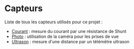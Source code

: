 # Capteurs

Liste de tous les capteurs utilisés pour ce projet :
- [Courant](./Courant) : mesure du courant par une résistance de Shunt
- [Photo](./Photo) : utilisation de la caméra pour les prises de vue
- [Ultrason](./Ultrason) : mesure d'une distance par un télémètre ultrason
